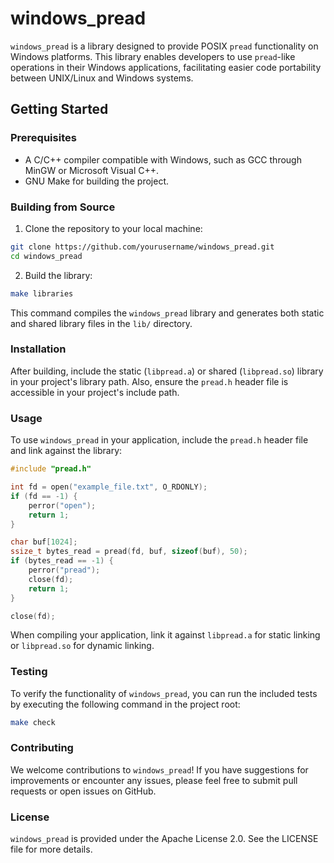 # windows_pread

`windows_pread` is a library designed to provide POSIX `pread` functionality on Windows platforms. This library enables developers to use `pread`-like operations in their Windows applications, facilitating easier code portability between UNIX/Linux and Windows systems.

## Getting Started

### Prerequisites

- A C/C++ compiler compatible with Windows, such as GCC through MinGW or Microsoft Visual C++.
- GNU Make for building the project.

### Building from Source

1. Clone the repository to your local machine:

```bash
git clone https://github.com/yourusername/windows_pread.git
cd windows_pread
```

2. Build the library:

```bash
make libraries
```

This command compiles the `windows_pread` library and generates both static and shared library files in the `lib/` directory.

### Installation

After building, include the static (`libpread.a`) or shared (`libpread.so`) library in your project's library path. Also, ensure the `pread.h` header file is accessible in your project's include path.

### Usage

To use `windows_pread` in your application, include the `pread.h` header file and link against the library:

```c
#include "pread.h"

int fd = open("example_file.txt", O_RDONLY);
if (fd == -1) {
    perror("open");
    return 1;
}

char buf[1024];
ssize_t bytes_read = pread(fd, buf, sizeof(buf), 50);
if (bytes_read == -1) {
    perror("pread");
    close(fd);
    return 1;
}

close(fd);
```

When compiling your application, link it against `libpread.a` for static linking or `libpread.so` for dynamic linking.

### Testing

To verify the functionality of `windows_pread`, you can run the included tests by executing the following command in the project root:

```bash
make check
```

### Contributing

We welcome contributions to `windows_pread`! If you have suggestions for improvements or encounter any issues, please feel free to submit pull requests or open issues on GitHub.

### License

`windows_pread` is provided under the Apache License 2.0. See the LICENSE file for more details.
